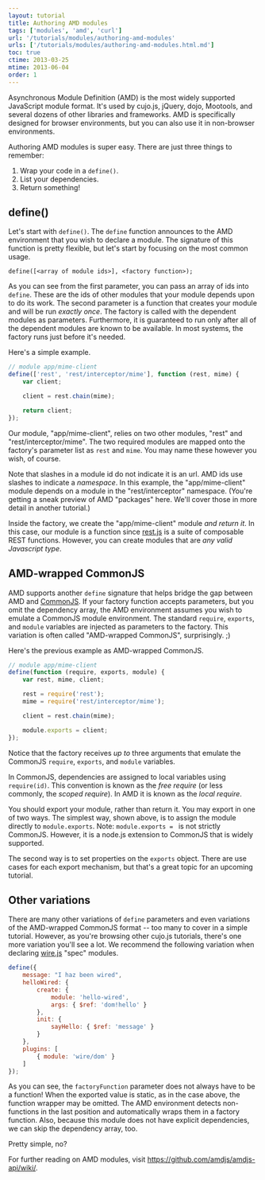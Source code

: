 ```yaml
---
layout: tutorial
title: Authoring AMD modules
tags: ['modules', 'amd', 'curl']
url: '/tutorials/modules/authoring-amd-modules'
urls: ['/tutorials/modules/authoring-amd-modules.html.md']
toc: true
ctime: 2013-03-25
mtime: 2013-06-04
order: 1
---
```


Asynchronous Module Definition (AMD) is the most widely supported JavaScript module format.  It's used by cujo.js, jQuery, dojo, Mootools, and several dozens of other libraries and frameworks.  AMD is specifically designed for browser environments, but you can also use it in non-browser environments.

Authoring AMD modules is super easy.  There are just three things to remember:

1. Wrap your code in a `define()`.
2. List your dependencies.
3. Return something!

## define()

Let's start with `define()`.  The `define` function announces to the AMD environment that you wish to declare a module.  The signature of this function is pretty flexible, but let's start by focusing on the most common usage.

```
define([<array of module ids>], <factory function>);
```

As you can see from the first parameter, you can pass an array of ids into `define`.  These are the ids of other modules that your module depends upon to do its work.  The second parameter is a function that creates your module and will be run *exactly once*.  The factory is called with the dependent modules as parameters.  Furthermore, it is guaranteed to run only after all of the dependent modules are known to be available.  In most systems, the factory runs just before it's needed.

Here's a simple example.

```js
// module app/mime-client
define(['rest', 'rest/interceptor/mime'], function (rest, mime) {
	var client;

	client = rest.chain(mime);

	return client;
});
```

Our module, "app/mime-client", relies on two other modules, "rest" and "rest/interceptor/mime".  The two required modules are mapped onto the factory's parameter list as `rest` and `mime`.  You may name these however you wish, of course.

Note that slashes in a module id do not indicate it is an url.  AMD ids use slashes to indicate a *namespace*.  In this example, the "app/mime-client" module depends on a module in the "rest/interceptor" namespace.  (You're getting a sneak preview of AMD "packages" here.  We'll cover those in more detail in another tutorial.)

Inside the factory, we create the "app/mime-client" module *and return it*.  In this case, our module is a function since [rest.js](//github.com/cujojs/rest) is a suite of composable REST functions.  However, you can create modules that are *any valid Javascript type*.

## AMD-wrapped CommonJS

AMD supports another `define` signature that helps bridge the gap between AMD and [CommonJS](./authoring-cjs-modules.html.md).  If your factory function accepts parameters, but you omit the dependency array, the AMD environment assumes you wish to emulate a CommonJS module environment.  The standard `require`, `exports`, and `module` variables are injected as parameters to the factory.  This variation is often called "AMD-wrapped CommonJS", surprisingly. ;)

Here's the previous example as AMD-wrapped CommonJS.

```js
// module app/mime-client
define(function (require, exports, module) {
	var rest, mime, client;

	rest = require('rest');
	mime = require('rest/interceptor/mime');

	client = rest.chain(mime);

	module.exports = client;
});
```

Notice that the factory receives *up to* three arguments that emulate the CommonJS `require`, `exports`, and `module` variables.

In CommonJS, dependencies are assigned to local variables using `require(id)`.  This convention is known as the *free require* (or less commonly, the *scoped require*). In AMD it is known as the *local require*.

You should export your module, rather than return it.  You may export in one of two ways.  The simplest way, shown above, is to assign the module directly to `module.exports`. Note: `module.exports = ` is not strictly CommonJS.  However, it is a node.js extension to CommonJS that is widely supported.

The second way is to set properties on the `exports` object.  There are use cases for each export mechanism, but that's a great topic for an upcoming tutorial.

## Other variations

There are many other variations of `define` parameters and even variations of the AMD-wrapped CommonJS format -- too many to cover in a simple tutorial.  However, as you're browsing other cujo.js tutorials, there's one more variation you'll see a lot.  We recommend the following variation when declaring [wire.js](//github.com/cujojs/wire) "spec" modules.

```js
define({
    message: "I haz been wired",
    helloWired: {
        create: {
            module: 'hello-wired',
            args: { $ref: 'dom!hello' }
        },
        init: {
            sayHello: { $ref: 'message' }
        }
    },
    plugins: [
        { module: 'wire/dom' }
    ]
});
```

As you can see, the `factoryFunction` parameter does not always have to be a function!  When the exported value is static, as in the case above, the function wrapper may be omitted.  The AMD environment detects non-functions in the last position and automatically wraps them in a factory function.    Also, because this module does not have explicit dependencies, we can skip the dependency array, too.

Pretty simple, no?

For further reading on AMD modules, visit https://github.com/amdjs/amdjs-api/wiki/.
